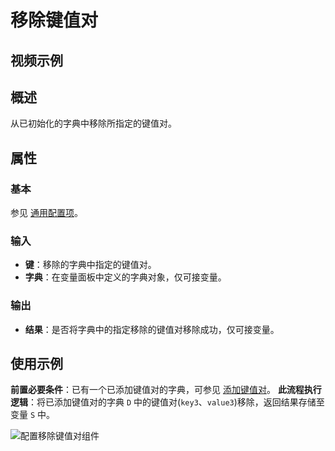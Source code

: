 # 移除键值对

## 视频示例

## 概述

从已初始化的字典中移除所指定的键值对。

## 属性

### 基本

参见 [通用配置项](../Appendix/CommonConfigurationItems.md)。

### 输入

- **键**：移除的字典中指定的键值对。
- **字典**：在变量面板中定义的字典对象，仅可接变量。

### 输出

- **结果**：是否将字典中的指定移除的键值对移除成功，仅可接变量。

## 使用示例

**前置必要条件**：已有一个已添加键值对的字典，可参见 [添加键值对](../Dictionary/AddDictionaryActivity.md)。
**此流程执行逻辑**：将已添加键值对的字典 `D` 中的键值对(`key3`、`value3`)移除，返回结果存储至变量 `S` 中。

![配置移除键值对组件](https://docimages.blob.core.chinacloudapi.cn/images/Activities/removekeyvalue20210112.png)
